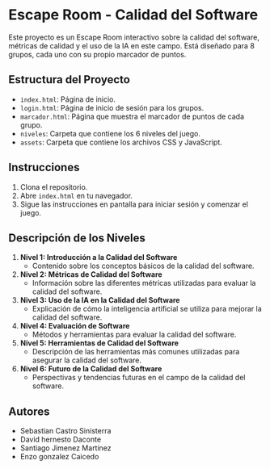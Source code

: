 # Escape Room - Calidad del Software

Este proyecto es un Escape Room interactivo sobre la calidad del software, métricas de calidad y el uso de la IA en este campo. Está diseñado para 8 grupos, cada uno con su propio marcador de puntos.

## Estructura del Proyecto

- `index.html`: Página de inicio.
- `login.html`: Página de inicio de sesión para los grupos.
- `marcador.html`: Página que muestra el marcador de puntos de cada grupo.
- `niveles`: Carpeta que contiene los 6 niveles del juego.
- `assets`: Carpeta que contiene los archivos CSS y JavaScript.

## Instrucciones

1. Clona el repositorio.
2. Abre `index.html` en tu navegador.
3. Sigue las instrucciones en pantalla para iniciar sesión y comenzar el juego.

## Descripción de los Niveles

1. **Nivel 1: Introducción a la Calidad del Software**
   - Contenido sobre los conceptos básicos de la calidad del software.
2. **Nivel 2: Métricas de Calidad del Software**
   - Información sobre las diferentes métricas utilizadas para evaluar la calidad del software.
3. **Nivel 3: Uso de la IA en la Calidad del Software**
   - Explicación de cómo la inteligencia artificial se utiliza para mejorar la calidad del software.
4. **Nivel 4: Evaluación de Software**
   - Métodos y herramientas para evaluar la calidad del software.
5. **Nivel 5: Herramientas de Calidad del Software**
   - Descripción de las herramientas más comunes utilizadas para asegurar la calidad del software.
6. **Nivel 6: Futuro de la Calidad del Software**
   - Perspectivas y tendencias futuras en el campo de la calidad del software.

## Autores

- Sebastian Castro Sinisterra
- David hernesto Daconte
- Santiago Jimenez Martinez
- Enzo gonzalez Caicedo